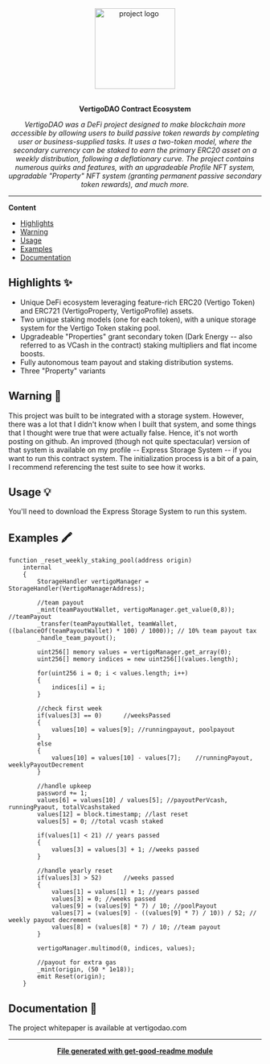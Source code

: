 <div align="center">
  <a href="#">
  	<img src="https://media.giphy.com/media/v1.Y2lkPTc5MGI3NjExaGpqdnlobTA5dTI4a3BuN203ODc0NHA4a2t2cTF3ejdscWdxZ3FheiZlcD12MV9pbnRlcm5hbF9naWZfYnlfaWQmY3Q9Zw/jhuU2BQsGsbtmM1Mda/giphy.gif" alt="project logo" height="160" />
  </a>
  <br>
  <br>
  <p>
    <b>VertigoDAO Contract Ecosystem</b>
  </p>
  <p>
     <i>VertigoDAO was a DeFi project designed to make blockchain more accessible 
     by allowing users to build passive token rewards by completing user or business-supplied tasks.  It uses a two-token model, where the secondary 
     currency can be staked to earn the primary ERC20 asset on a weekly 
     distribution, following a deflationary curve.  The project contains numerous 
     quirks and features, with an upgradeable Profile NFT system, upgradable 
     "Property" NFT system (granting permanent passive secondary token rewards), and 
     much more.</i>
  </p>
  <p>

  </p>
</div>

---

**Content**

* [Highlights](##highlights)
* [Warning](##warning)
* [Usage](##usage)
* [Examples](##examples)
* [Documentation](##documentation)

## Highlights ✨
* Unique DeFi ecosystem leveraging feature-rich ERC20 (Vertigo Token) and ERC721 (VertigoProperty, VertigoProfile) assets.
* Two unique staking models (one for each token), with a unique storage system 
for the Vertigo Token staking pool.
* Upgradeable "Properties" grant secondary token (Dark Energy -- also referred to as VCash in the contract) staking multipliers and flat income boosts.  
* Fully autonomous team payout and staking distribution systems.
* Three "Property" variants

## Warning 🐙
<p>
This project was built to be integrated with a storage system.  However, 
there was a lot that I didn't know when I built that system, and some things that I thought were true that were actually false.  Hence, it's 
not worth posting on github.  An improved (though not quite spectacular) version of 
that system is available on my profile -- Express Storage System -- if you want to run this contract system.  The initialization process is a bit of a pain, I recommend referencing 
the test suite to see how it works.  

</p>

## Usage 💡
You'll need to download the Express Storage System to run this system.  

## Examples 🖍
```
function _reset_weekly_staking_pool(address origin) 
	internal
	{
		StorageHandler vertigoManager = StorageHandler(VertigoManagerAddress);

		//team payout
		_mint(teamPayoutWallet, vertigoManager.get_value(0,8));		//teamPayout
		_transfer(teamPayoutWallet, teamWallet, ((balanceOf(teamPayoutWallet) * 100) / 1000)); // 10% team payout tax
		_handle_team_payout();

		uint256[] memory values = vertigoManager.get_array(0);
		uint256[] memory indices = new uint256[](values.length);

		for(uint256 i = 0; i < values.length; i++)
		{
			indices[i] = i;
		}

		//check first week
		if(values[3] == 0)		//weeksPassed
		{
			values[10] = values[9]; //runningpayout, poolpayout
		}
		else
		{
			values[10] = values[10] - values[7];	//runningPayout, weeklyPayoutDecrement
		}
		
		//handle upkeep
		password += 1;
		values[6] = values[10] / values[5]; //payoutPerVcash, runningPyaout, totalVcashstaked
		values[12] = block.timestamp; //last reset
		values[5] = 0; //total vcash staked

		if(values[1] < 21) // years passed
		{
			values[3] = values[3] + 1; //weeks passed
		}

		//handle yearly reset
		if(values[3] > 52)		//weeks passed
		{
			values[1] = values[1] + 1; //years passed
			values[3] = 0; //weeks passed
			values[9] = (values[9] * 7) / 10; //poolPayout
			values[7] = (values[9] - ((values[9] * 7) / 10)) / 52; // weekly payout decrement
			values[8] = (values[8] * 7) / 10; //team payout
		}

		vertigoManager.multimod(0, indices, values);

		//payout for extra gas
		_mint(origin, (50 * 1e18)); 
		emit Reset(origin);
	}
```

## Documentation 📄
The project whitepaper is available at vertigodao.com


---
<div align="center">
	<b>
		<a href="https://www.npmjs.com/package/get-good-readme">File generated with get-good-readme module</a>
	</b>
</div>
